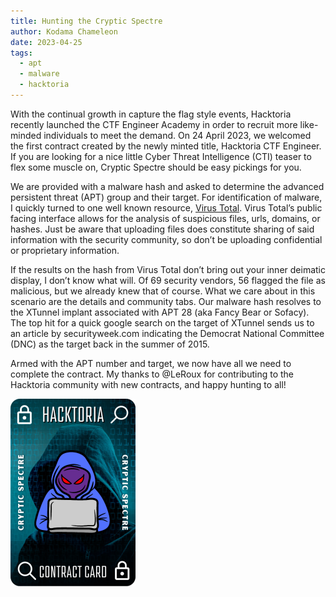 ```yaml
---
title: Hunting the Cryptic Spectre
author: Kodama Chameleon
date: 2023-04-25
tags:
  - apt
  - malware
  - hacktoria
---
```


With the continual growth in capture the flag style events, Hacktoria recently launched the CTF Engineer Academy in order to recruit more like-minded individuals to meet the demand. On 24 April 2023, we welcomed the first contract created by the newly minted title, Hacktoria CTF Engineer. If you are looking for a nice little Cyber Threat Intelligence (CTI) teaser to flex some muscle on, Cryptic Spectre should be easy pickings for you.

We are provided with a malware hash and asked to determine the advanced persistent threat (APT) group and their target. For identification of malware, I quickly turned to one well known resource, [Virus Total](https://www.virustotal.com/). Virus Total’s public facing interface allows for the analysis of suspicious files, urls, domains, or hashes. Just be aware that uploading files does constitute sharing of said information with the security community, so don’t be uploading confidential or proprietary information.

If the results on the hash from Virus Total don’t bring out your inner deimatic display, I don’t know what will. Of 69 security vendors, 56 flagged the file as malicious, but we already knew that of course. What we care about in this scenario are the details and community tabs. Our malware hash resolves to the XTunnel implant associated with APT 28 (aka Fancy Bear or Sofacy). The top hit for a quick google search on the target of XTunnel sends us to an article by securityweek.com indicating the Democrat National Committee (DNC) as the target back in the summer of 2015.

Armed with the APT number and target, we now have all we need to complete the contract. My thanks to @LeRoux for contributing to the Hacktoria community with new contracts, and happy hunting to all!

![Cryptic Spectre](/static/img/ContractCard_CrypticSpectre.png)